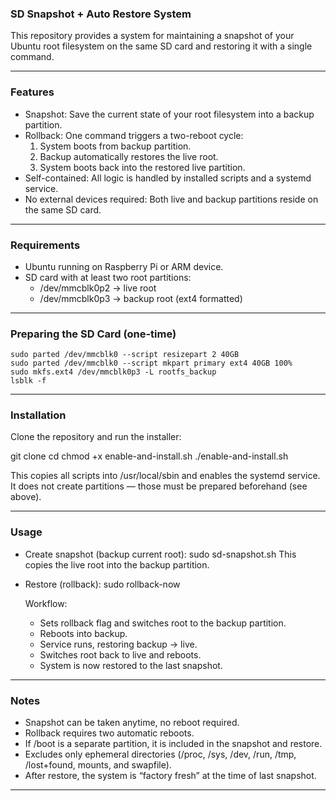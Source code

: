 ### SD Snapshot + Auto Restore System

This repository provides a system for maintaining a snapshot of your Ubuntu root filesystem on the same SD card and restoring it with a single command.

---

### Features

- Snapshot: Save the current state of your root filesystem into a backup partition.
- Rollback: One command triggers a two-reboot cycle:
  1. System boots from backup partition.
  2. Backup automatically restores the live root.
  3. System boots back into the restored live partition.
- Self-contained: All logic is handled by installed scripts and a systemd service.
- No external devices required: Both live and backup partitions reside on the same SD card.

---

### Requirements

- Ubuntu running on Raspberry Pi or ARM device.
- SD card with at least two root partitions:
  - /dev/mmcblk0p2 → live root
  - /dev/mmcblk0p3 → backup root (ext4 formatted)

---

### Preparing the SD Card (one-time)

    sudo parted /dev/mmcblk0 --script resizepart 2 40GB
    sudo parted /dev/mmcblk0 --script mkpart primary ext4 40GB 100%
    sudo mkfs.ext4 /dev/mmcblk0p3 -L rootfs_backup
    lsblk -f


---

### Installation

Clone the repository and run the installer:

   git clone <repo-url>
   cd <repo-name>
   chmod +x enable-and-install.sh
   ./enable-and-install.sh

This copies all scripts into /usr/local/sbin and enables the systemd service.
It does not create partitions — those must be prepared beforehand (see above).

---

### Usage

- Create snapshot (backup current root):
     sudo sd-snapshot.sh
  This copies the live root into the backup partition.

- Restore (rollback):
     sudo rollback-now

  Workflow:
  - Sets rollback flag and switches root to the backup partition.
  - Reboots into backup.
  - Service runs, restoring backup → live.
  - Switches root back to live and reboots.
  - System is now restored to the last snapshot.

---

### Notes

- Snapshot can be taken anytime, no reboot required.
- Rollback requires two automatic reboots.
- If /boot is a separate partition, it is included in the snapshot and restore.
- Excludes only ephemeral directories (/proc, /sys, /dev, /run, /tmp, /lost+found, mounts, and swapfile).
- After restore, the system is “factory fresh” at the time of last snapshot.

---
